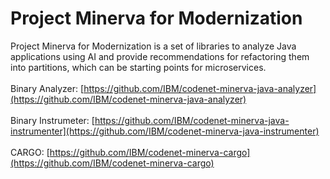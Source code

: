 # Project Minerva for Modernization
Project Minerva for Modernization is a set of libraries to analyze Java applications using AI and provide recommendations for refactoring them into partitions, which can be starting points for microservices.
<br><br> 
Binary Analyzer: [https://github.com/IBM/codenet-minerva-java-analyzer](https://github.com/IBM/codenet-minerva-java-analyzer)
<br><br>
Binary Instrumeter: [https://github.com/IBM/codenet-minerva-java-instrumenter](https://github.com/IBM/codenet-minerva-java-instrumenter)
<br><br>
CARGO: [https://github.com/IBM/codenet-minerva-cargo](https://github.com/IBM/codenet-minerva-cargo)
